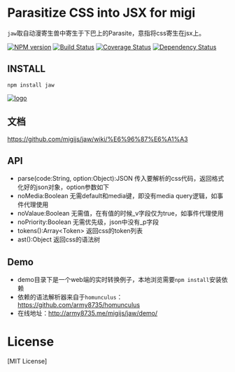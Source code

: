 # Parasitize CSS into JSX for migi

`jaw`取自动漫寄生兽中寄生于下巴上的Parasite，意指将css寄生在jsx上。

[![NPM version](https://badge.fury.io/js/jaw.png)](https://npmjs.org/package/jaw)
[![Build Status](https://travis-ci.org/migijs/jaw.svg?branch=master)](https://travis-ci.org/migijs/jaw)
[![Coverage Status](https://coveralls.io/repos/migijs/jaw/badge.png)](https://coveralls.io/r/migijs/jaw)
[![Dependency Status](https://david-dm.org/migijs/jaw.png)](https://david-dm.org/migijs/jaw)

## INSTALL
```
npm install jaw
```

[![logo](https://raw.githubusercontent.com/migijs/jaw/master/logo.jpg)](https://github.com/migijs/jaw)

## 文档
https://github.com/migijs/jaw/wiki/%E6%96%87%E6%A1%A3

## API
* parse(code:String, option:Object):JSON 传入要解析的css代码，返回格式化好的json对象，option参数如下
 * noMedia:Boolean 无需default和media键，即没有media query逻辑，如事件代理使用
 * noValaue:Boolean 无需值，在有值的时候_v字段仅为true，如事件代理使用
 * noPriority:Boolean 无需优先级，json中没有_p字段
* tokens():Array\<Token> 返回css的token列表
* ast():Object 返回css的语法树

## Demo
* demo目录下是一个web端的实时转换例子，本地浏览需要`npm install`安装依赖
* 依赖的语法解析器来自于`homunculus`：https://github.com/army8735/homunculus
* 在线地址：http://army8735.me/migijs/jaw/demo/

# License
[MIT License]
